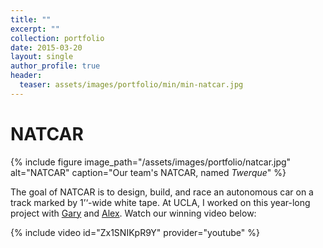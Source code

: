 ```yaml
---
title: ""
excerpt: ""
collection: portfolio
date: 2015-03-20
layout: single
author_profile: true
header:
  teaser: assets/images/portfolio/min/min-natcar.jpg
---
```


# NATCAR

{% include figure image_path="/assets/images/portfolio/natcar.jpg" alt="NATCAR" caption="Our team's NATCAR, named _Twerque_" %}

The goal of NATCAR is to design, build, and race an autonomous car on a track marked by 1’‘-wide white tape. At UCLA, I worked on this year-long project with [Gary](https://www.linkedin.com/in/zhgary) and [Alex](https://www.linkedin.com/in/alex-sin-852868b5). Watch our winning video below:

{% include video id="Zx1SNIKpR9Y" provider="youtube" %}
